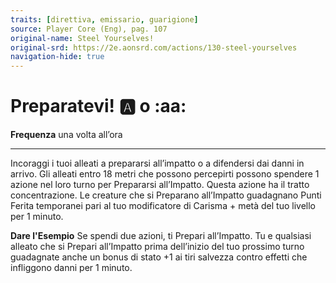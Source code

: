 ```yaml
---
traits: [direttiva, emissario, guarigione]
source: Player Core (Eng), pag. 107
original-name: Steel Yourselves!
original-srd: https://2e.aonsrd.com/actions/130-steel-yourselves
navigation-hide: true
---
```


# Preparatevi! :a: o :aa:

**Frequenza** una volta all’ora

---

Incoraggi i tuoi alleati a prepararsi all’impatto o a difendersi dai danni in
arrivo. Gli alleati entro 18 metri che possono percepirti possono spendere 1
azione nel loro turno per Prepararsi all’Impatto. Questa azione ha il tratto
concentrazione. Le creature che si Preparano all’Impatto guadagnano Punti Ferita
temporanei pari al tuo modificatore di Carisma + metà del tuo livello per 1
minuto.

**Dare l'Esempio** Se spendi due azioni, ti Prepari all’Impatto. Tu e qualsiasi
alleato che si Prepari all’Impatto prima dell’inizio del tuo prossimo turno
guadagnate anche un bonus di stato +1 ai tiri salvezza contro effetti che
infliggono danni per 1 minuto.
